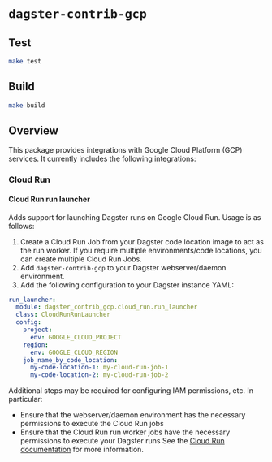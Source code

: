 # `dagster-contrib-gcp`

## Test

```sh
make test
```

## Build

```sh
make build
```

## Overview

This package provides integrations with Google Cloud Platform (GCP) services. It currently includes the following 
integrations:

### Cloud Run

#### Cloud Run run launcher

Adds support for launching Dagster runs on Google Cloud Run. Usage is as follows:

1. Create a Cloud Run Job from your Dagster code location image to act as the run worker. If you require multiple 
   environments/code locations, you can create multiple Cloud Run Jobs.
2. Add `dagster-contrib-gcp` to your Dagster webserver/daemon environment.
3. Add the following configuration to your Dagster instance YAML:

```yaml
run_launcher:
  module: dagster_contrib_gcp.cloud_run.run_launcher
  class: CloudRunRunLauncher
  config:
    project:
      env: GOOGLE_CLOUD_PROJECT
    region:
      env: GOOGLE_CLOUD_REGION
    job_name_by_code_location:
      my-code-location-1: my-cloud-run-job-1
      my-code-location-2: my-cloud-run-job-2
```

Additional steps may be required for configuring IAM permissions, etc. In particular:
- Ensure that the webserver/daemon environment has the necessary permissions to execute the Cloud Run jobs
- Ensure that the Cloud Run run worker jobs have the necessary permissions to execute your Dagster runs
See the [Cloud Run documentation](https://cloud.google.com/run/docs) for more information.